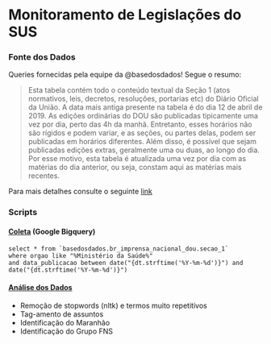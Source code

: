 # Monitoramento de Legislações do SUS

### Fonte dos Dados

Queries fornecidas pela equipe da @basedosdados! Segue o resumo:

> Esta tabela contém todo o conteúdo textual da Seção 1 (atos normativos, leis, decretos, resoluções, portarias etc) do Diário Oficial da União. A data mais antiga presente na tabela é do dia 12 de abril de 2019. As edições ordinárias do DOU são publicadas tipicamente uma vez por dia, perto das 4h da manhã. Entretanto, esses horários não são rígidos e podem variar, e as seções, ou partes delas, podem ser publicadas em horários diferentes. Além disso, é possível que sejam publicadas edições extras, geralmente uma ou duas, ao longo do dia. Por esse motivo, esta tabela é atualizada uma vez por dia com as matérias do dia anterior, ou seja, constam aqui as matérias mais recentes.

Para mais detalhes consulte o seguinte [link](https://basedosdados.org/dataset/0bd844d9-454a-4c47-83e2-fc15df4f5ed7?table=ac8b5008-1f7e-4ec5-a32c-043baec80cc9)

### Scripts

#### [Coleta](legisus.py) (Google Bigquery)

```
select * from `basedosdados.br_imprensa_nacional_dou.secao_1` 
where orgao like "%Ministério da Saúde%"
and data_publicacao between date("{dt.strftime('%Y-%m-%d')}") and date("{dt.strftime('%Y-%m-%d')}")
```

#### [Análise dos Dados](analise.py)

- Remoção de stopwords (nltk) e termos muito repetitivos
- Tag-amento de assuntos
- Identificação do Maranhão
- Identificação do Grupo FNS
